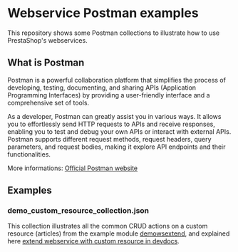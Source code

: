 # Webservice Postman examples

This repository shows some Postman collections to illustrate how to use PrestaShop's webservices.

## What is Postman

Postman is a powerful collaboration platform that simplifies the process of developing, testing, documenting, and sharing APIs (Application Programming Interfaces) by providing a user-friendly interface and a comprehensive set of tools.

As a developer, Postman can greatly assist you in various ways. It allows you to effortlessly send HTTP requests to APIs and receive responses, enabling you to test and debug your own APIs or interact with external APIs. Postman supports different request methods, request headers, query parameters, and request bodies, making it explore API endpoints and their functionalities.

More informations: [Official Postman website](https://www.postman.com/)

## Examples

### demo_custom_resource_collection.json

This collection illustrates all the common CRUD actions on a custom resource (articles) from the example module [demowsextend](https://github.com/PrestaShop/example-modules/tree/master/demowsextend), and explained here [extend webservice with custom resource in devdocs](https://devdocs.prestashop-project.org/8/modules/concepts/webservice/).